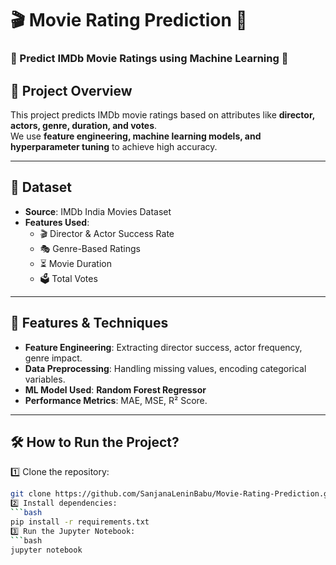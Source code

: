 # 🎬 Movie Rating Prediction 🎯

### 📌 Predict IMDb Movie Ratings using Machine Learning 🎥

## 🚀 Project Overview
This project predicts IMDb movie ratings based on attributes like **director, actors, genre, duration, and votes**.  
We use **feature engineering, machine learning models, and hyperparameter tuning** to achieve high accuracy.

---

## 📂 Dataset
- **Source**: IMDb India Movies Dataset
- **Features Used**:
  - 🎬 Director & Actor Success Rate
  - 🎭 Genre-Based Ratings
  - ⏳ Movie Duration
  - 🗳️ Total Votes

---

## 🔧 Features & Techniques
- **Feature Engineering**: Extracting director success, actor frequency, genre impact.
- **Data Preprocessing**: Handling missing values, encoding categorical variables.
- **ML Model Used**: **Random Forest Regressor**
- **Performance Metrics**: MAE, MSE, R² Score.

---

## 🛠️ How to Run the Project?
1️⃣ Clone the repository:
```bash
git clone https://github.com/SanjanaLeninBabu/Movie-Rating-Prediction.git
2️⃣ Install dependencies:
```bash
pip install -r requirements.txt
3️⃣ Run the Jupyter Notebook:
```bash
jupyter notebook
